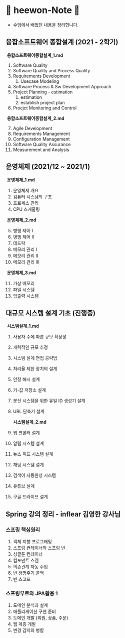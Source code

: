 # 🌈 heewon-Note 🌈

* 수업에서 배웠던 내용을 정리합니다.



## 융합소프트웨어 종합설계 (2021 - 2학기)

​	**융합소프트웨어종합설계_1.md**

1. Software Quality
2. Software Quality and Process Quality
3. Requirements Development
   	1. Usecase Modeling
4. Software Process & Sw Development Approach
5. Project Planning - estimation
   	1. estimation
   	2. establish project plan
6. Proejct Monitoring and Control

​	**융합소프트웨어종합설계_2.md**

7. Agile Development
8. Requirements Management
9. Configuration Management
10. Software Quality Assurance
11. Measurement and Analysis



## 운영체제 (2021/12 ~ 2021/1)

​	**운영체제_1.md**

1. 운영체제 개요
2. 컴퓨터 시스템의 구조
3. 프로세스 관리
4. CPU 스케줄링

​	**운영체제_2.md**

5. 병행 제어 I 
6. 병행 제어 II
7. 데드락
8. 메모리 관리 I
9. 메모리 관리 II
10. 메모리 관리 III

​	**운영체제_3.md**

11. 가상 메모리
12. 파일 시스템
13. 입출력 시스템



## 대규모 시스템 설계 기초 (진행중)

​	**시스템설계_1.md**

1. 사용자 수에 따른 규모 확장성

2. 개략적인 규모 추정

3. 시스템 설계 면접 공략법

4. 처리율 제한 장치의 설계

5. 안정 해시 설계

6. 키-값 저장소 설계

7. 분산 시스템을 위한 유일 ID 생성기 설계

8. URL 단축기 설계

   **시스템설계_2.md**

9. 웹 크롤러 설계

10. 알림 시스템 설계

11. 뉴스 피드 시스템 설계

12. 채팅 시스템 설계

13. 검색어 자동완성 시스템

14. 유튜브 설계

15. 구글 드라이브 설계



## Spring 강의 정리 - inflear 김영한 강사님

### 스프링 핵심원리

1. 객체 지향 프로그래밍
2. 스프링 컨테이너와 스프링 빈
3. 싱글톤 컨테이너
4. 컴포넌트 스캔
5. 의존관계 자동 주입
6. 빈 생명주기 콜백
7. 빈 스코프



### 스프링부트와 JPA활용 1

1. 도메인 분석과 설계
2. 애플리케이션 구현 준비
3. 도메인 개발 (회원, 상품, 주문)
4. 웹 계층 개발
5. 변경 감지와 병합
